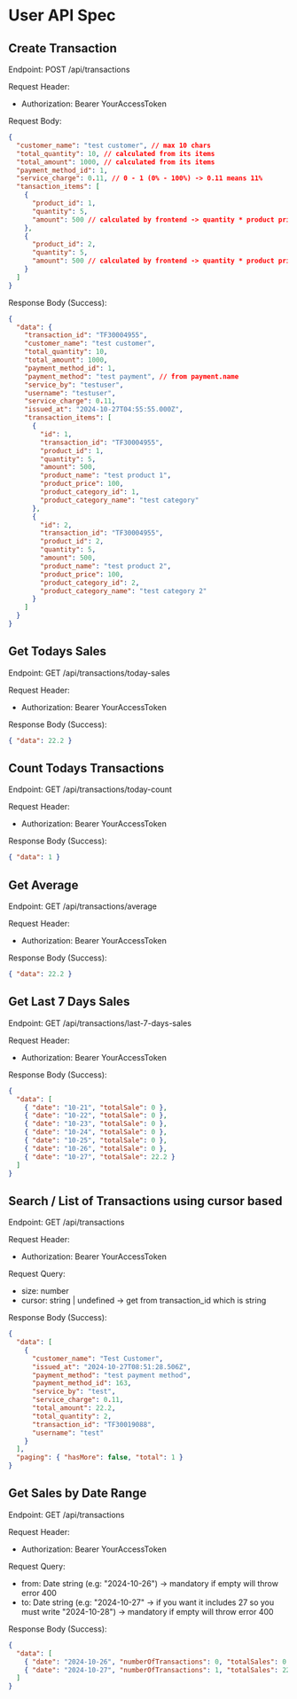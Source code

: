 # User API Spec

## Create Transaction

Endpoint: POST /api/transactions

Request Header:

- Authorization: Bearer YourAccessToken

Request Body:

```json
{
  "customer_name": "test customer", // max 10 chars
  "total_quantity": 10, // calculated from its items
  "total_amount": 1000, // calculated from its items
  "payment_method_id": 1,
  "service_charge": 0.11, // 0 - 1 (0% - 100%) -> 0.11 means 11%
  "tansaction_items": [
    {
      "product_id": 1,
      "quantity": 5,
      "amount": 500 // calculated by frontend -> quantity * product price (assume 100)
    },
    {
      "product_id": 2,
      "quantity": 5,
      "amount": 500 // calculated by frontend -> quantity * product price (assume 100)
    }
  ]
}
```

Response Body (Success):

```json
{
  "data": {
    "transaction_id": "TF30004955",
    "customer_name": "test customer",
    "total_quantity": 10,
    "total_amount": 1000,
    "payment_method_id": 1,
    "payment_method": "test payment", // from payment.name
    "service_by": "testuser",
    "username": "testuser",
    "service_charge": 0.11,
    "issued_at": "2024-10-27T04:55:55.000Z",
    "transaction_items": [
      {
        "id": 1,
        "transaction_id": "TF30004955",
        "product_id": 1,
        "quantity": 5,
        "amount": 500,
        "product_name": "test product 1",
        "product_price": 100,
        "product_category_id": 1,
        "product_category_name": "test category"
      },
      {
        "id": 2,
        "transaction_id": "TF30004955",
        "product_id": 2,
        "quantity": 5,
        "amount": 500,
        "product_name": "test product 2",
        "product_price": 100,
        "product_category_id": 2,
        "product_category_name": "test category 2"
      }
    ]
  }
}
```

## Get Todays Sales

Endpoint: GET /api/transactions/today-sales

Request Header:

- Authorization: Bearer YourAccessToken

Response Body (Success):

```json
{ "data": 22.2 }
```

## Count Todays Transactions

Endpoint: GET /api/transactions/today-count

Request Header:

- Authorization: Bearer YourAccessToken

Response Body (Success):

```json
{ "data": 1 }
```

## Get Average

Endpoint: GET /api/transactions/average

Request Header:

- Authorization: Bearer YourAccessToken

Response Body (Success):

```json
{ "data": 22.2 }
```

## Get Last 7 Days Sales

Endpoint: GET /api/transactions/last-7-days-sales

Request Header:

- Authorization: Bearer YourAccessToken

Response Body (Success):

```json
{
  "data": [
    { "date": "10-21", "totalSale": 0 },
    { "date": "10-22", "totalSale": 0 },
    { "date": "10-23", "totalSale": 0 },
    { "date": "10-24", "totalSale": 0 },
    { "date": "10-25", "totalSale": 0 },
    { "date": "10-26", "totalSale": 0 },
    { "date": "10-27", "totalSale": 22.2 }
  ]
}
```

## Search / List of Transactions using cursor based

Endpoint: GET /api/transactions

Request Header:

- Authorization: Bearer YourAccessToken

Request Query:

- size: number
- cursor: string | undefined -> get from transaction_id which is string

Response Body (Success):

```json
{
  "data": [
    {
      "customer_name": "Test Customer",
      "issued_at": "2024-10-27T08:51:28.506Z",
      "payment_method": "test payment method",
      "payment_method_id": 163,
      "service_by": "test",
      "service_charge": 0.11,
      "total_amount": 22.2,
      "total_quantity": 2,
      "transaction_id": "TF30019088",
      "username": "test"
    }
  ],
  "paging": { "hasMore": false, "total": 1 }
}
```

## Get Sales by Date Range

Endpoint: GET /api/transactions

Request Header:

- Authorization: Bearer YourAccessToken

Request Query:

- from: Date string (e.g: "2024-10-26") -> mandatory if empty will throw error 400
- to: Date string (e.g: "2024-10-27" -> if you want it includes 27 so you must write "2024-10-28") -> mandatory if empty will throw error 400

Response Body (Success):

```json
{
  "data": [
    { "date": "2024-10-26", "numberOfTransactions": 0, "totalSales": 0 },
    { "date": "2024-10-27", "numberOfTransactions": 1, "totalSales": 22.2 }
  ]
}
```
